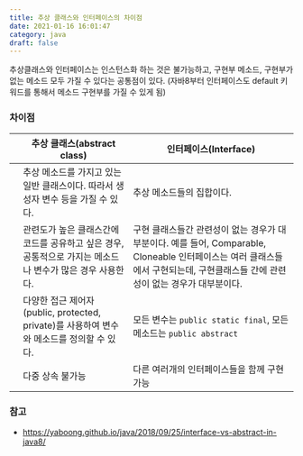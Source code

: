 ```yaml
---
title: 추상 클래스와 인터페이스의 차이점
date: 2021-01-16 16:01:47
category: java
draft: false
---
```



추상클래스와 인터페이스는 인스턴스화 하는 것은 불가능하고, 구현부 메소드, 구현부가 없는 메소드 모두 가질 수 있다는 공통점이 있다. (자바8부터 인터페이스도 default 키워드를 통해서 메소드 구현부를 가질 수 있게 됨)


### 차이점 

|      | 추상 클래스(abstract class)                                  | 인터페이스(Interface)                                        |
| ---- | ------------------------------------------------------------ | ------------------------------------------------------------ |
|      | 추상 메소드를 가지고 있는 일반 클래스이다. 따라서 생성자 변수 등을 가질 수 있다. | 추상 메소드들의 집합이다.                                    |
|      | 관련도가 높은 클래스간에 코드를 공유하고 싶은 경우, 공통적으로 가지는 메소드나 변수가 많은 경우 사용한다. | 구현 클래스들간 관련성이 없는 경우가 대부분이다. 예를 들어, Comparable, Cloneable 인터페이스는 여러 클래스들에서 구현되는데, 구현클래스들 간에 관련성이 없는 경우가 대부분이다.         |
|      | 다양한 접근 제어자(public, protected, private)를 사용하여 변수와 메소드를 정의할 수 있다. | 모든 변수는 `public static final`, 모든 메소드는 `public abstract` |
|      | 다중 상속 불가능                                             | 다른 여러개의 인터페이스들을 함께 구현 가능                                             |


### 참고
- https://yaboong.github.io/java/2018/09/25/interface-vs-abstract-in-java8/